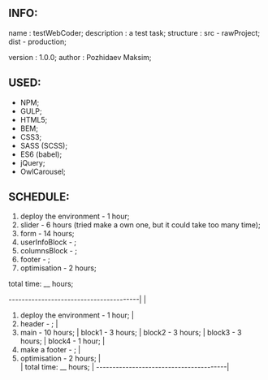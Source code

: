 INFO:
--------------------------------------------------

name        : testWebCoder;
description : a test task;
structure   : 
	src  - rawProject;
	dist - production;

version     : 1.0.0;
author      : Pozhidaev Maksim;





USED:
--------------------------------------------------

* NPM;
* GULP;
* HTML5;
* BEM;
* CSS3;
* SASS (SCSS);
* ES6 (babel);
* jQuery;
* OwlCarousel;





SCHEDULE:
--------------------------------------------------

1. deploy the environment - 1 hour;
2. slider - 6 hours (tried make a own one, but it could take too many time);
3. form - 14 hours;
4. userInfoBlock - ;
5. columnsBlock - ;
6. footer - ;
7. optimisation - 2 hours;

total time: __ hours;



----------------------------------------|
					|
1. deploy the environment - 1 hour;	|
2. header - ;				|
3. main - 10 hours;			|
     block1 - 3 hours;			|
     block2 - 3 hours;			|
     block3 - 3 hours;			|
     block4 - 1 hour;			|
4. make a footer - ;			|
5. optimisation - 2 hours;		|	
					|
total time: __ hours;			|
----------------------------------------|


